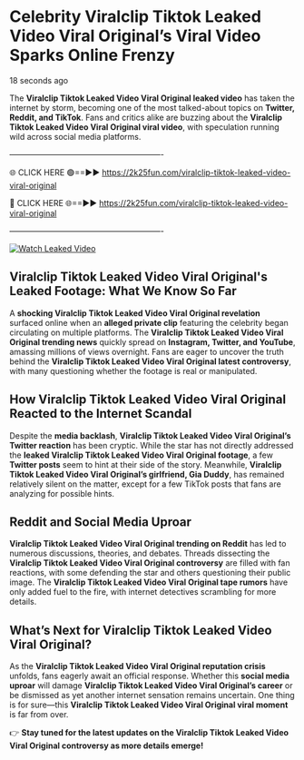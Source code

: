 # Celebrity Viralclip Tiktok Leaked Video Viral Original’s Viral Video Sparks Online Frenzy

18 seconds ago

The **Viralclip Tiktok Leaked Video Viral Original leaked video** has taken the internet by storm, becoming one of the most talked-about topics on **Twitter, Reddit, and TikTok**. Fans and critics alike are buzzing about the **Viralclip Tiktok Leaked Video Viral Original viral video**, with speculation running wild across social media platforms.

———————————————————-

🌐 CLICK HERE 🟢==►► https://2k25fun.com/viralclip-tiktok-leaked-video-viral-original

🔴 CLICK HERE 🌐==►► https://2k25fun.com/viralclip-tiktok-leaked-video-viral-original

———————————————————-

[![Watch Leaked Video](https://miro.medium.com/v2/resize:fit:828/format:webp/1*cilzJN44JGOrTw9NJCrNHA.gif "Watch Leaked Video")](https://2k25fun.com/viralclip-tiktok-leaked-video-viral-original)

## **Viralclip Tiktok Leaked Video Viral Original's Leaked Footage: What We Know So Far**  
A **shocking Viralclip Tiktok Leaked Video Viral Original revelation** surfaced online when an **alleged private clip** featuring the celebrity began circulating on multiple platforms. The **Viralclip Tiktok Leaked Video Viral Original trending news** quickly spread on **Instagram, Twitter, and YouTube**, amassing millions of views overnight. Fans are eager to uncover the truth behind the **Viralclip Tiktok Leaked Video Viral Original latest controversy**, with many questioning whether the footage is real or manipulated.  

## **How Viralclip Tiktok Leaked Video Viral Original Reacted to the Internet Scandal**  
Despite the **media backlash**, **Viralclip Tiktok Leaked Video Viral Original’s Twitter reaction** has been cryptic. While the star has not directly addressed the **leaked Viralclip Tiktok Leaked Video Viral Original footage**, a few **Twitter posts** seem to hint at their side of the story. Meanwhile, **Viralclip Tiktok Leaked Video Viral Original’s girlfriend, Gia Duddy**, has remained relatively silent on the matter, except for a few TikTok posts that fans are analyzing for possible hints.  

## **Reddit and Social Media Uproar**  
**Viralclip Tiktok Leaked Video Viral Original trending on Reddit** has led to numerous discussions, theories, and debates. Threads dissecting the **Viralclip Tiktok Leaked Video Viral Original controversy** are filled with fan reactions, with some defending the star and others questioning their public image. The **Viralclip Tiktok Leaked Video Viral Original tape rumors** have only added fuel to the fire, with internet detectives scrambling for more details.  

## **What’s Next for Viralclip Tiktok Leaked Video Viral Original?**  
As the **Viralclip Tiktok Leaked Video Viral Original reputation crisis** unfolds, fans eagerly await an official response. Whether this **social media uproar** will damage **Viralclip Tiktok Leaked Video Viral Original’s career** or be dismissed as yet another internet sensation remains uncertain. One thing is for sure—this **Viralclip Tiktok Leaked Video Viral Original viral moment** is far from over.  

👉 **Stay tuned for the latest updates on the Viralclip Tiktok Leaked Video Viral Original controversy as more details emerge!**  